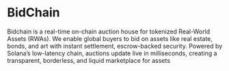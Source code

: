 # BidChain
Bidchain is a real-time on-chain auction house for tokenized Real-World Assets (RWAs). We enable global buyers to bid on assets like real estate, bonds, and art with instant settlement, escrow-backed security. Powered by Solana’s low-latency chain, auctions update live in milliseconds, creating a transparent, borderless, and liquid marketplace for assets
